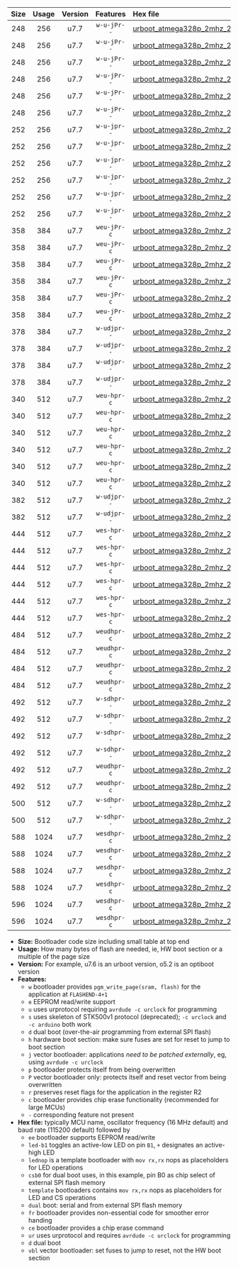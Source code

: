 |Size|Usage|Version|Features|Hex file|
|:-:|:-:|:-:|:-:|:--|
|248|256|u7.7|`w-u-jPr--`|[urboot_atmega328p_2mhz_250000bps_led+b1_ur_vbl.hex](https://raw.githubusercontent.com/stefanrueger/urboot.hex/main/mcus/atmega328p/fcpu_2mhz/250000_bps/urboot_atmega328p_2mhz_250000bps_led+b1_ur_vbl.hex)|
|248|256|u7.7|`w-u-jPr--`|[urboot_atmega328p_2mhz_250000bps_led+b5_ur_vbl.hex](https://raw.githubusercontent.com/stefanrueger/urboot.hex/main/mcus/atmega328p/fcpu_2mhz/250000_bps/urboot_atmega328p_2mhz_250000bps_led+b5_ur_vbl.hex)|
|248|256|u7.7|`w-u-jPr--`|[urboot_atmega328p_2mhz_250000bps_led+d5_ur_vbl.hex](https://raw.githubusercontent.com/stefanrueger/urboot.hex/main/mcus/atmega328p/fcpu_2mhz/250000_bps/urboot_atmega328p_2mhz_250000bps_led+d5_ur_vbl.hex)|
|248|256|u7.7|`w-u-jPr--`|[urboot_atmega328p_2mhz_250000bps_led-b1_ur_vbl.hex](https://raw.githubusercontent.com/stefanrueger/urboot.hex/main/mcus/atmega328p/fcpu_2mhz/250000_bps/urboot_atmega328p_2mhz_250000bps_led-b1_ur_vbl.hex)|
|248|256|u7.7|`w-u-jPr--`|[urboot_atmega328p_2mhz_250000bps_led-d5_ur_vbl.hex](https://raw.githubusercontent.com/stefanrueger/urboot.hex/main/mcus/atmega328p/fcpu_2mhz/250000_bps/urboot_atmega328p_2mhz_250000bps_led-d5_ur_vbl.hex)|
|248|256|u7.7|`w-u-jPr--`|[urboot_atmega328p_2mhz_250000bps_lednop_ur_vbl.hex](https://raw.githubusercontent.com/stefanrueger/urboot.hex/main/mcus/atmega328p/fcpu_2mhz/250000_bps/urboot_atmega328p_2mhz_250000bps_lednop_ur_vbl.hex)|
|252|256|u7.7|`w-u-jpr--`|[urboot_atmega328p_2mhz_250000bps_led+b1_fr_ur_vbl.hex](https://raw.githubusercontent.com/stefanrueger/urboot.hex/main/mcus/atmega328p/fcpu_2mhz/250000_bps/urboot_atmega328p_2mhz_250000bps_led+b1_fr_ur_vbl.hex)|
|252|256|u7.7|`w-u-jpr--`|[urboot_atmega328p_2mhz_250000bps_led+b5_fr_ur_vbl.hex](https://raw.githubusercontent.com/stefanrueger/urboot.hex/main/mcus/atmega328p/fcpu_2mhz/250000_bps/urboot_atmega328p_2mhz_250000bps_led+b5_fr_ur_vbl.hex)|
|252|256|u7.7|`w-u-jpr--`|[urboot_atmega328p_2mhz_250000bps_led+d5_fr_ur_vbl.hex](https://raw.githubusercontent.com/stefanrueger/urboot.hex/main/mcus/atmega328p/fcpu_2mhz/250000_bps/urboot_atmega328p_2mhz_250000bps_led+d5_fr_ur_vbl.hex)|
|252|256|u7.7|`w-u-jpr--`|[urboot_atmega328p_2mhz_250000bps_led-b1_fr_ur_vbl.hex](https://raw.githubusercontent.com/stefanrueger/urboot.hex/main/mcus/atmega328p/fcpu_2mhz/250000_bps/urboot_atmega328p_2mhz_250000bps_led-b1_fr_ur_vbl.hex)|
|252|256|u7.7|`w-u-jpr--`|[urboot_atmega328p_2mhz_250000bps_led-d5_fr_ur_vbl.hex](https://raw.githubusercontent.com/stefanrueger/urboot.hex/main/mcus/atmega328p/fcpu_2mhz/250000_bps/urboot_atmega328p_2mhz_250000bps_led-d5_fr_ur_vbl.hex)|
|252|256|u7.7|`w-u-jpr--`|[urboot_atmega328p_2mhz_250000bps_lednop_fr_ur_vbl.hex](https://raw.githubusercontent.com/stefanrueger/urboot.hex/main/mcus/atmega328p/fcpu_2mhz/250000_bps/urboot_atmega328p_2mhz_250000bps_lednop_fr_ur_vbl.hex)|
|358|384|u7.7|`weu-jPr-c`|[urboot_atmega328p_2mhz_250000bps_ee_led+b1_fr_ce_ur_vbl.hex](https://raw.githubusercontent.com/stefanrueger/urboot.hex/main/mcus/atmega328p/fcpu_2mhz/250000_bps/urboot_atmega328p_2mhz_250000bps_ee_led+b1_fr_ce_ur_vbl.hex)|
|358|384|u7.7|`weu-jPr-c`|[urboot_atmega328p_2mhz_250000bps_ee_led+b5_fr_ce_ur_vbl.hex](https://raw.githubusercontent.com/stefanrueger/urboot.hex/main/mcus/atmega328p/fcpu_2mhz/250000_bps/urboot_atmega328p_2mhz_250000bps_ee_led+b5_fr_ce_ur_vbl.hex)|
|358|384|u7.7|`weu-jPr-c`|[urboot_atmega328p_2mhz_250000bps_ee_led+d5_fr_ce_ur_vbl.hex](https://raw.githubusercontent.com/stefanrueger/urboot.hex/main/mcus/atmega328p/fcpu_2mhz/250000_bps/urboot_atmega328p_2mhz_250000bps_ee_led+d5_fr_ce_ur_vbl.hex)|
|358|384|u7.7|`weu-jPr-c`|[urboot_atmega328p_2mhz_250000bps_ee_led-b1_fr_ce_ur_vbl.hex](https://raw.githubusercontent.com/stefanrueger/urboot.hex/main/mcus/atmega328p/fcpu_2mhz/250000_bps/urboot_atmega328p_2mhz_250000bps_ee_led-b1_fr_ce_ur_vbl.hex)|
|358|384|u7.7|`weu-jPr-c`|[urboot_atmega328p_2mhz_250000bps_ee_led-d5_fr_ce_ur_vbl.hex](https://raw.githubusercontent.com/stefanrueger/urboot.hex/main/mcus/atmega328p/fcpu_2mhz/250000_bps/urboot_atmega328p_2mhz_250000bps_ee_led-d5_fr_ce_ur_vbl.hex)|
|358|384|u7.7|`weu-jPr-c`|[urboot_atmega328p_2mhz_250000bps_ee_lednop_fr_ce_ur_vbl.hex](https://raw.githubusercontent.com/stefanrueger/urboot.hex/main/mcus/atmega328p/fcpu_2mhz/250000_bps/urboot_atmega328p_2mhz_250000bps_ee_lednop_fr_ce_ur_vbl.hex)|
|378|384|u7.7|`w-udjpr--`|[urboot_atmega328p_2mhz_250000bps_led+b1_csb0_dual_ur_vbl.hex](https://raw.githubusercontent.com/stefanrueger/urboot.hex/main/mcus/atmega328p/fcpu_2mhz/250000_bps/urboot_atmega328p_2mhz_250000bps_led+b1_csb0_dual_ur_vbl.hex)|
|378|384|u7.7|`w-udjpr--`|[urboot_atmega328p_2mhz_250000bps_led+d5_csb0_dual_ur_vbl.hex](https://raw.githubusercontent.com/stefanrueger/urboot.hex/main/mcus/atmega328p/fcpu_2mhz/250000_bps/urboot_atmega328p_2mhz_250000bps_led+d5_csb0_dual_ur_vbl.hex)|
|378|384|u7.7|`w-udjpr--`|[urboot_atmega328p_2mhz_250000bps_led-b1_csb0_dual_ur_vbl.hex](https://raw.githubusercontent.com/stefanrueger/urboot.hex/main/mcus/atmega328p/fcpu_2mhz/250000_bps/urboot_atmega328p_2mhz_250000bps_led-b1_csb0_dual_ur_vbl.hex)|
|378|384|u7.7|`w-udjpr--`|[urboot_atmega328p_2mhz_250000bps_led-d5_csb0_dual_ur_vbl.hex](https://raw.githubusercontent.com/stefanrueger/urboot.hex/main/mcus/atmega328p/fcpu_2mhz/250000_bps/urboot_atmega328p_2mhz_250000bps_led-d5_csb0_dual_ur_vbl.hex)|
|340|512|u7.7|`weu-hpr-c`|[urboot_atmega328p_2mhz_250000bps_ee_led+b1_fr_ce_ur.hex](https://raw.githubusercontent.com/stefanrueger/urboot.hex/main/mcus/atmega328p/fcpu_2mhz/250000_bps/urboot_atmega328p_2mhz_250000bps_ee_led+b1_fr_ce_ur.hex)|
|340|512|u7.7|`weu-hpr-c`|[urboot_atmega328p_2mhz_250000bps_ee_led+b5_fr_ce_ur.hex](https://raw.githubusercontent.com/stefanrueger/urboot.hex/main/mcus/atmega328p/fcpu_2mhz/250000_bps/urboot_atmega328p_2mhz_250000bps_ee_led+b5_fr_ce_ur.hex)|
|340|512|u7.7|`weu-hpr-c`|[urboot_atmega328p_2mhz_250000bps_ee_led+d5_fr_ce_ur.hex](https://raw.githubusercontent.com/stefanrueger/urboot.hex/main/mcus/atmega328p/fcpu_2mhz/250000_bps/urboot_atmega328p_2mhz_250000bps_ee_led+d5_fr_ce_ur.hex)|
|340|512|u7.7|`weu-hpr-c`|[urboot_atmega328p_2mhz_250000bps_ee_led-b1_fr_ce_ur.hex](https://raw.githubusercontent.com/stefanrueger/urboot.hex/main/mcus/atmega328p/fcpu_2mhz/250000_bps/urboot_atmega328p_2mhz_250000bps_ee_led-b1_fr_ce_ur.hex)|
|340|512|u7.7|`weu-hpr-c`|[urboot_atmega328p_2mhz_250000bps_ee_led-d5_fr_ce_ur.hex](https://raw.githubusercontent.com/stefanrueger/urboot.hex/main/mcus/atmega328p/fcpu_2mhz/250000_bps/urboot_atmega328p_2mhz_250000bps_ee_led-d5_fr_ce_ur.hex)|
|340|512|u7.7|`weu-hpr-c`|[urboot_atmega328p_2mhz_250000bps_ee_lednop_fr_ce_ur.hex](https://raw.githubusercontent.com/stefanrueger/urboot.hex/main/mcus/atmega328p/fcpu_2mhz/250000_bps/urboot_atmega328p_2mhz_250000bps_ee_lednop_fr_ce_ur.hex)|
|382|512|u7.7|`w-udjpr--`|[urboot_atmega328p_2mhz_250000bps_led+b1_csd5_dual_ur_vbl.hex](https://raw.githubusercontent.com/stefanrueger/urboot.hex/main/mcus/atmega328p/fcpu_2mhz/250000_bps/urboot_atmega328p_2mhz_250000bps_led+b1_csd5_dual_ur_vbl.hex)|
|382|512|u7.7|`w-udjpr--`|[urboot_atmega328p_2mhz_250000bps_template_dual_ur_vbl.hex](https://raw.githubusercontent.com/stefanrueger/urboot.hex/main/mcus/atmega328p/fcpu_2mhz/250000_bps/urboot_atmega328p_2mhz_250000bps_template_dual_ur_vbl.hex)|
|444|512|u7.7|`wes-hpr-c`|[urboot_atmega328p_2mhz_250000bps_ee_led+b1_fr_ce.hex](https://raw.githubusercontent.com/stefanrueger/urboot.hex/main/mcus/atmega328p/fcpu_2mhz/250000_bps/urboot_atmega328p_2mhz_250000bps_ee_led+b1_fr_ce.hex)|
|444|512|u7.7|`wes-hpr-c`|[urboot_atmega328p_2mhz_250000bps_ee_led+b5_fr_ce.hex](https://raw.githubusercontent.com/stefanrueger/urboot.hex/main/mcus/atmega328p/fcpu_2mhz/250000_bps/urboot_atmega328p_2mhz_250000bps_ee_led+b5_fr_ce.hex)|
|444|512|u7.7|`wes-hpr-c`|[urboot_atmega328p_2mhz_250000bps_ee_led+d5_fr_ce.hex](https://raw.githubusercontent.com/stefanrueger/urboot.hex/main/mcus/atmega328p/fcpu_2mhz/250000_bps/urboot_atmega328p_2mhz_250000bps_ee_led+d5_fr_ce.hex)|
|444|512|u7.7|`wes-hpr-c`|[urboot_atmega328p_2mhz_250000bps_ee_led-b1_fr_ce.hex](https://raw.githubusercontent.com/stefanrueger/urboot.hex/main/mcus/atmega328p/fcpu_2mhz/250000_bps/urboot_atmega328p_2mhz_250000bps_ee_led-b1_fr_ce.hex)|
|444|512|u7.7|`wes-hpr-c`|[urboot_atmega328p_2mhz_250000bps_ee_led-d5_fr_ce.hex](https://raw.githubusercontent.com/stefanrueger/urboot.hex/main/mcus/atmega328p/fcpu_2mhz/250000_bps/urboot_atmega328p_2mhz_250000bps_ee_led-d5_fr_ce.hex)|
|444|512|u7.7|`wes-hpr-c`|[urboot_atmega328p_2mhz_250000bps_ee_lednop_fr_ce.hex](https://raw.githubusercontent.com/stefanrueger/urboot.hex/main/mcus/atmega328p/fcpu_2mhz/250000_bps/urboot_atmega328p_2mhz_250000bps_ee_lednop_fr_ce.hex)|
|484|512|u7.7|`weudhpr-c`|[urboot_atmega328p_2mhz_250000bps_ee_led+b1_csb0_dual_fr_ce_ur.hex](https://raw.githubusercontent.com/stefanrueger/urboot.hex/main/mcus/atmega328p/fcpu_2mhz/250000_bps/urboot_atmega328p_2mhz_250000bps_ee_led+b1_csb0_dual_fr_ce_ur.hex)|
|484|512|u7.7|`weudhpr-c`|[urboot_atmega328p_2mhz_250000bps_ee_led+d5_csb0_dual_fr_ce_ur.hex](https://raw.githubusercontent.com/stefanrueger/urboot.hex/main/mcus/atmega328p/fcpu_2mhz/250000_bps/urboot_atmega328p_2mhz_250000bps_ee_led+d5_csb0_dual_fr_ce_ur.hex)|
|484|512|u7.7|`weudhpr-c`|[urboot_atmega328p_2mhz_250000bps_ee_led-b1_csb0_dual_fr_ce_ur.hex](https://raw.githubusercontent.com/stefanrueger/urboot.hex/main/mcus/atmega328p/fcpu_2mhz/250000_bps/urboot_atmega328p_2mhz_250000bps_ee_led-b1_csb0_dual_fr_ce_ur.hex)|
|484|512|u7.7|`weudhpr-c`|[urboot_atmega328p_2mhz_250000bps_ee_led-d5_csb0_dual_fr_ce_ur.hex](https://raw.githubusercontent.com/stefanrueger/urboot.hex/main/mcus/atmega328p/fcpu_2mhz/250000_bps/urboot_atmega328p_2mhz_250000bps_ee_led-d5_csb0_dual_fr_ce_ur.hex)|
|492|512|u7.7|`w-sdhpr--`|[urboot_atmega328p_2mhz_250000bps_led+b1_csb0_dual_fr.hex](https://raw.githubusercontent.com/stefanrueger/urboot.hex/main/mcus/atmega328p/fcpu_2mhz/250000_bps/urboot_atmega328p_2mhz_250000bps_led+b1_csb0_dual_fr.hex)|
|492|512|u7.7|`w-sdhpr--`|[urboot_atmega328p_2mhz_250000bps_led+d5_csb0_dual_fr.hex](https://raw.githubusercontent.com/stefanrueger/urboot.hex/main/mcus/atmega328p/fcpu_2mhz/250000_bps/urboot_atmega328p_2mhz_250000bps_led+d5_csb0_dual_fr.hex)|
|492|512|u7.7|`w-sdhpr--`|[urboot_atmega328p_2mhz_250000bps_led-b1_csb0_dual_fr.hex](https://raw.githubusercontent.com/stefanrueger/urboot.hex/main/mcus/atmega328p/fcpu_2mhz/250000_bps/urboot_atmega328p_2mhz_250000bps_led-b1_csb0_dual_fr.hex)|
|492|512|u7.7|`w-sdhpr--`|[urboot_atmega328p_2mhz_250000bps_led-d5_csb0_dual_fr.hex](https://raw.githubusercontent.com/stefanrueger/urboot.hex/main/mcus/atmega328p/fcpu_2mhz/250000_bps/urboot_atmega328p_2mhz_250000bps_led-d5_csb0_dual_fr.hex)|
|492|512|u7.7|`weudhpr-c`|[urboot_atmega328p_2mhz_250000bps_ee_led+b1_csd5_dual_fr_ce_ur.hex](https://raw.githubusercontent.com/stefanrueger/urboot.hex/main/mcus/atmega328p/fcpu_2mhz/250000_bps/urboot_atmega328p_2mhz_250000bps_ee_led+b1_csd5_dual_fr_ce_ur.hex)|
|492|512|u7.7|`weudhpr-c`|[urboot_atmega328p_2mhz_250000bps_ee_template_dual_fr_ce_ur.hex](https://raw.githubusercontent.com/stefanrueger/urboot.hex/main/mcus/atmega328p/fcpu_2mhz/250000_bps/urboot_atmega328p_2mhz_250000bps_ee_template_dual_fr_ce_ur.hex)|
|500|512|u7.7|`w-sdhpr--`|[urboot_atmega328p_2mhz_250000bps_led+b1_csd5_dual_fr.hex](https://raw.githubusercontent.com/stefanrueger/urboot.hex/main/mcus/atmega328p/fcpu_2mhz/250000_bps/urboot_atmega328p_2mhz_250000bps_led+b1_csd5_dual_fr.hex)|
|500|512|u7.7|`w-sdhpr--`|[urboot_atmega328p_2mhz_250000bps_template_dual_fr.hex](https://raw.githubusercontent.com/stefanrueger/urboot.hex/main/mcus/atmega328p/fcpu_2mhz/250000_bps/urboot_atmega328p_2mhz_250000bps_template_dual_fr.hex)|
|588|1024|u7.7|`wesdhpr-c`|[urboot_atmega328p_2mhz_250000bps_ee_led+b1_csb0_dual_fr_ce.hex](https://raw.githubusercontent.com/stefanrueger/urboot.hex/main/mcus/atmega328p/fcpu_2mhz/250000_bps/urboot_atmega328p_2mhz_250000bps_ee_led+b1_csb0_dual_fr_ce.hex)|
|588|1024|u7.7|`wesdhpr-c`|[urboot_atmega328p_2mhz_250000bps_ee_led+d5_csb0_dual_fr_ce.hex](https://raw.githubusercontent.com/stefanrueger/urboot.hex/main/mcus/atmega328p/fcpu_2mhz/250000_bps/urboot_atmega328p_2mhz_250000bps_ee_led+d5_csb0_dual_fr_ce.hex)|
|588|1024|u7.7|`wesdhpr-c`|[urboot_atmega328p_2mhz_250000bps_ee_led-b1_csb0_dual_fr_ce.hex](https://raw.githubusercontent.com/stefanrueger/urboot.hex/main/mcus/atmega328p/fcpu_2mhz/250000_bps/urboot_atmega328p_2mhz_250000bps_ee_led-b1_csb0_dual_fr_ce.hex)|
|588|1024|u7.7|`wesdhpr-c`|[urboot_atmega328p_2mhz_250000bps_ee_led-d5_csb0_dual_fr_ce.hex](https://raw.githubusercontent.com/stefanrueger/urboot.hex/main/mcus/atmega328p/fcpu_2mhz/250000_bps/urboot_atmega328p_2mhz_250000bps_ee_led-d5_csb0_dual_fr_ce.hex)|
|596|1024|u7.7|`wesdhpr-c`|[urboot_atmega328p_2mhz_250000bps_ee_led+b1_csd5_dual_fr_ce.hex](https://raw.githubusercontent.com/stefanrueger/urboot.hex/main/mcus/atmega328p/fcpu_2mhz/250000_bps/urboot_atmega328p_2mhz_250000bps_ee_led+b1_csd5_dual_fr_ce.hex)|
|596|1024|u7.7|`wesdhpr-c`|[urboot_atmega328p_2mhz_250000bps_ee_template_dual_fr_ce.hex](https://raw.githubusercontent.com/stefanrueger/urboot.hex/main/mcus/atmega328p/fcpu_2mhz/250000_bps/urboot_atmega328p_2mhz_250000bps_ee_template_dual_fr_ce.hex)|

- **Size:** Bootloader code size including small table at top end
- **Usage:** How many bytes of flash are needed, ie, HW boot section or a multiple of the page size
- **Version:** For example, u7.6 is an urboot version, o5.2 is an optiboot version
- **Features:**
  + `w` bootloader provides `pgm_write_page(sram, flash)` for the application at `FLASHEND-4+1`
  + `e` EEPROM read/write support
  + `u` uses urprotocol requiring `avrdude -c urclock` for programming
  + `s` uses skeleton of STK500v1 protocol (deprecated); `-c urclock` and `-c arduino` both work
  + `d` dual boot (over-the-air programming from external SPI flash)
  + `h` hardware boot section: make sure fuses are set for reset to jump to boot section
  + `j` vector bootloader: applications *need to be patched externally*, eg, using `avrdude -c urclock`
  + `p` bootloader protects itself from being overwritten
  + `P` vector bootloader only: protects itself and reset vector from being overwritten
  + `r` preserves reset flags for the application in the register R2
  + `c` bootloader provides chip erase functionality (recommended for large MCUs)
  + `-` corresponding feature not present
- **Hex file:** typically MCU name, oscillator frequency (16 MHz default) and baud rate (115200 default) followed by
  + `ee` bootloader supports EEPROM read/write
  + `led-b1` toggles an active-low LED on pin `B1`, `+` designates an active-high LED
  + `lednop` is a template bootloader with `mov rx,rx` nops as placeholders for LED operations
  + `csb0` for dual boot uses, in this example, pin B0 as chip select of external SPI flash memory
  + `template` bootloaders contains `mov rx,rx` nops as placeholders for LED and CS operations
  + `dual` boot: serial and from external SPI flash memory
  + `fr` bootloader provides non-essential code for smoother error handing
  + `ce` bootloader provides a chip erase command
  + `ur` uses urprotocol and requires `avrdude -c urclock` for programming
  + `d` dual boot
  + `vbl` vector bootloader: set fuses to jump to reset, not the HW boot section
